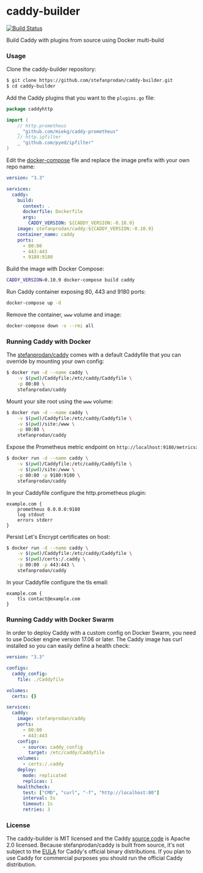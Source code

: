 # caddy-builder

[![Build Status](https://travis-ci.org/stefanprodan/caddy-builder.svg?branch=master)](https://travis-ci.org/stefanprodan/caddy-builder)

Build Caddy with plugins from source using Docker multi-build

### Usage

Clone the caddy-builder repository:

```bash
$ git clone https://github.com/stefanprodan/caddy-builder.git
$ cd caddy-builder
```

Add the Caddy plugins that you want to the `plugins.go` file:

```go
package caddyhttp

import (
	// http.prometheus
	_ "github.com/miekg/caddy-prometheus"
	// http.ipfilter
	_ "github.com/pyed/ipfilter"
)
```

Edit the [docker-compose](https://github.com/stefanprodan/caddy-builder/blob/master/docker-compose.yml) 
file and replace the image prefix with your own repo name:

```yaml
version: "3.3"

services:
  caddy:
    build:
      context: .
      dockerfile: Dockerfile
      args:
        CADDY_VERSION: ${CADDY_VERSION:-0.10.9}
    image: stefanprodan/caddy:${CADDY_VERSION:-0.10.9}
    container_name: caddy
    ports:
      - 80:80
      - 443:443
      - 9180:9180
```

Build the image with Docker Compose:

```bash
CADDY_VERSION=0.10.9 docker-compose build caddy
```

Run Caddy container exposing 80, 443 and 9180 ports:

```bash
docker-compose up -d
```

Remove the container, `www` volume and image:

```bash
docker-compose down -v --rmi all
```

### Running Caddy with Docker

The [stefanprodan/caddy](https://hub.docker.com/r/stefanprodan/caddy/) comes with a default Caddyfile that 
you can override by mounting your own config:

```bash
$ docker run -d --name caddy \
    -v $(pwd)/Caddyfile:/etc/caddy/Caddyfile \
    -p 80:80 \
    stefanprodan/caddy
```

Mount your site root using the `www` volume:

```bash
$ docker run -d --name caddy \
    -v $(pwd)/Caddyfile:/etc/caddy/Caddyfile \
    -v $(pwd)/site:/www \
    -p 80:80 \
    stefanprodan/caddy
```

Expose the Prometheus metric endpoint on `http://localhost:9180/metrics`:

```bash
$ docker run -d --name caddy \
    -v $(pwd)/Caddyfile:/etc/caddy/Caddyfile \
    -v $(pwd)/site:/www \
    -p 80:80 -p 9180:9180 \
    stefanprodan/caddy
```

In your Caddyfile configure the http.prometheus plugin:

```
example.com {
    prometheus 0.0.0.0:9180
    log stdout
    errors stderr
}
```

Persist Let's Encrypt certificates on host:

```bash
$ docker run -d --name caddy \
    -v $(pwd)/Caddyfile:/etc/caddy/Caddyfile \
    -v $(pwd)/certs:/.caddy \
    -p 80:80 -p 443:443 \
    stefanprodan/caddy
```

In your Caddyfile configure the tls email:

```
example.com {
    tls contact@example.com
}
```

### Running Caddy with Docker Swarm

In order to deploy Caddy with a custom config on Docker Swarm, you need to use 
Docker engine version 17.06 or later. The Caddy image has curl installed so 
you can easily define a health check:

```yaml
version: "3.3"

configs:
  caddy_config:
    file: ./Caddyfile

volumes:
  certs: {}

services:
  caddy:
    image: stefanprodan/caddy
    ports:
      - 80:80
      - 443:443
    configs:
      - source: caddy_config
        target: /etc/caddy/Caddyfile
    volumes:
      - certs:/.caddy
    deploy:
      mode: replicated
      replicas: 1    
    healthcheck:
      test: ["CMD", "curl", "-f", "http://localhost:80"]
      interval: 5s
      timeout: 1s
      retries: 3
```

### License

The caddy-builder is MIT licensed and the Caddy 
[source code](https://github.com/mholt/caddy/blob/master/LICENSE.txt) is Apache 2.0 licensed. 
Because stefanprodan/caddy is built from source, it's not subject to the 
[EULA](https://github.com/mholt/caddy/blob/545fa844bbd188c1e5bff6926e5c410e695571a0/dist/EULA.txt) for 
Caddy's official binary distributions. If you plan to use Caddy for commercial purposes you should 
run the official Caddy distribution. 
